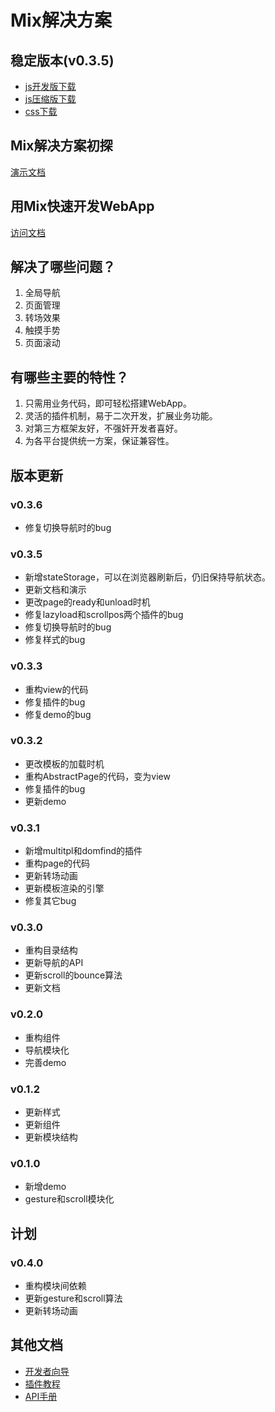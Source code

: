 # Mix解决方案

## 稳定版本(v0.3.5)

- [js开发版下载](https://raw.github.com/mixteam/mixsln/master/mixsln-debug.js)
- [js压缩版下载](https://raw.github.com/mixteam/mixsln/master/mixsln.js)
- [css下载](https://raw.github.com/mixteam/mixsln/master/mixsln.css)

## Mix解决方案初探

[演示文档]()

## 用Mix快速开发WebApp

[访问文档](https://github.com/mixteam/mixsln/blob/master/doc/tutorial.md)

## 解决了哪些问题？

1. 全局导航
2. 页面管理
3. 转场效果
4. 触摸手势
5. 页面滚动

## 有哪些主要的特性？

1. 只需用业务代码，即可轻松搭建WebApp。
2. 灵活的插件机制，易于二次开发，扩展业务功能。
3. 对第三方框架友好，不强奸开发者喜好。
4. 为各平台提供统一方案，保证兼容性。

## 版本更新

### v0.3.6

- 修复切换导航时的bug

### v0.3.5

- 新增stateStorage，可以在浏览器刷新后，仍旧保持导航状态。
- 更新文档和演示
- 更改page的ready和unload时机
- 修复lazyload和scrollpos两个插件的bug
- 修复切换导航时的bug
- 修复样式的bug

### v0.3.3

- 重构view的代码
- 修复插件的bug
- 修复demo的bug

### v0.3.2

- 更改模板的加载时机
- 重构AbstractPage的代码，变为view
- 修复插件的bug
- 更新demo

### v0.3.1

- 新增multitpl和domfind的插件
- 重构page的代码
- 更新转场动画
- 更新模板渲染的引擎
- 修复其它bug

### v0.3.0

- 重构目录结构
- 更新导航的API
- 更新scroll的bounce算法
- 更新文档

### v0.2.0

- 重构组件
- 导航模块化
- 完善demo

### v0.1.2

- 更新样式
- 更新组件
- 更新模块结构

### v0.1.0

- 新增demo
- gesture和scroll模块化

## 计划

### v0.4.0

- 重构模块间依赖
- 更新gesture和scroll算法
- 更新转场动画

## 其他文档

* [开发者向导](https://github.com/mixteam/mixsln/blob/devel/master/guide.md)
* [插件教程](https://github.com/mixteam/mixsln/blob/devel/master/plugin.md)
* [API手册](https://github.com/mixteam/mixsln/blob/devel/master/api.md)

